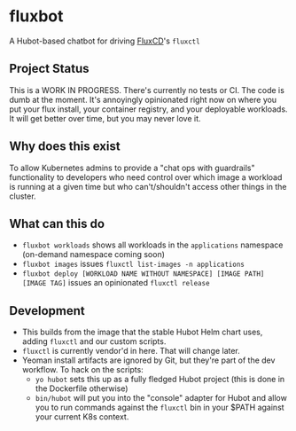 # fluxbot
A Hubot-based chatbot for driving [FluxCD](https://fluxcd.io)'s `fluxctl`

## Project Status
This is a WORK IN PROGRESS. There's currently no tests or CI. The code is dumb at the moment. It's annoyingly opinionated right now on where you put your flux install, your container registry, and your deployable workloads. It will get better over time, but you may never love it.

## Why does this exist
To allow Kubernetes admins to provide a "chat ops with guardrails" functionality to developers who need control over which image a workload is running at a given time but who can't/shouldn't access other things in the cluster.

## What can this do

* `fluxbot workloads` shows all workloads in the `applications` namespace (on-demand namespace coming soon)
* `fluxbot images` issues `fluxctl list-images -n applications`
* `fluxbot deploy [WORKLOAD NAME WITHOUT NAMESPACE] [IMAGE PATH] [IMAGE TAG]` issues an opinionated `fluxctl release`

## Development
* This builds from the image that the stable Hubot Helm chart uses, adding `fluxctl` and our custom scripts.
* `fluxctl` is currently vendor'd in here. That will change later.
* Yeoman install artifacts are ignored by Git, but they're part of the dev workflow. To hack on the scripts:
	* `yo hubot` sets this up as a fully fledged Hubot project (this is done in the Dockerfile otherwise)	
	* `bin/hubot` will put you into the "console" adapter for Hubot and allow you to run commands against the `fluxctl` bin in your $PATH against your current K8s context.


